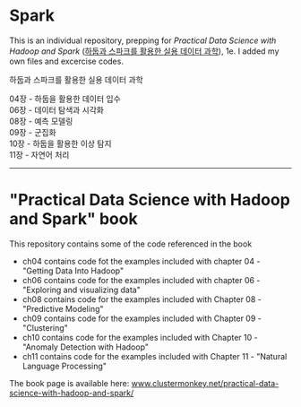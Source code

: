 # Spark

This is an individual repository, prepping for *Practical Data Science with Hadoop and Spark* ([하둡과 스파크를 활용한 실용 데이터 과학](http://www.kyobobook.co.kr/product/detailViewKor.laf?mallGb=KOR&ejkGb=KOR&barcode=9791160502213&orderClick=JAj)), 1e. I added my own files and excercise codes. 

하둡과 스파크를 활용한 실용 데이터 과학

04장 - 하둡을 활용한 데이터 입수  
06장 - 데이터 탐색과 시각화  
08장 - 예측 모델링  
09장 - 군집화  
10장 - 하둡을 활용한 이상 탐지  
11장 - 자연어 처리  

-------------------------------------------------------
# "Practical Data Science with Hadoop and Spark" book

This repository contains some of the code referenced in the book
* ch04 contains code fot the examples included with chapter 04 - "Getting Data Into Hadoop"
* ch06 contains code for the examples included with chapter 06 - "Exploring and visualizing data"
* ch08 contains code for the examples included with Chapter 08 - "Predictive Modeling" 
* ch09 contains code for the examples included with Chapter 09 - "Clustering"
* ch10 contains code for the examples included with Chapter 10 - "Anomaly Detection with Hadoop"
* ch11 contains code for the examples included with Chapter 11 - "Natural Language Processing"

The book page is available here: www.clustermonkey.net/practical-data-science-with-hadoop-and-spark/
